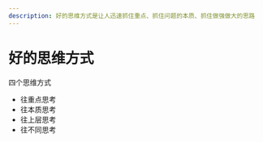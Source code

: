 ```yaml
---
description: 好的思维方式是让人迅速抓住重点、抓住问题的本质、抓住做强做大的思路
---
```


# 好的思维方式

四个思维方式

* 往重点思考
* 往本质思考
* 往上层思考
* 往不同思考


